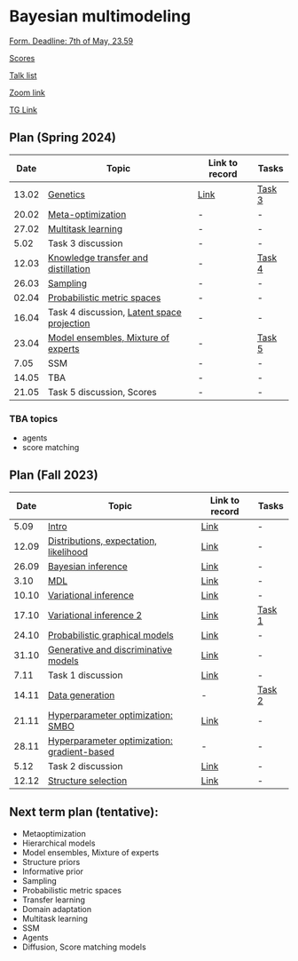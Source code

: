 # Bayesian multimodeling


[Form. Deadline: 7th of May, 23.59](https://docs.google.com/forms/d/e/1FAIpQLScQqmNh8JVj3QRDUGXODbnbFUYPRstOhr06Dk4v0uusPOEe1A/viewform?usp=sf_link)

[Scores](eval.md)

[Talk list](talks.md)

[Zoom link](https://m1p.org/go_zoom2)

[TG Link](https://t.me/+YBDnIqjIZVNjMDQy)


## Plan (Spring 2024)
|Date|Topic|Link to record|Tasks|
| --- | --- | --- | --- |
| 13.02 | [Genetics](slides/slides_12_evolution.pdf) | [Link](https://youtu.be/uX7KHkDjDL0?si=VkrnxwQ_v5tGopOb) | [Task 3](task3) |
| 20.02 | [Meta-optimization](slides/slides_13_meta.pdf) | - | - |
| 27.02 |  [Multitask learning](slides/slides_14_mtask.pdf)  | - | - |
| 5.02 |  Task 3 discussion | - | - |
| 12.03 |[Knowledge transfer and distillation](slides/slides_15_transfer.pdf) | - | [Task 4](task4) | 
| 26.03 |  [Sampling](slides/slides_16_sampling.pdf)  | - | - |
| 02.04 |  [Probabilistic metric spaces](slides/slides_17_prob.pdf)  | - | - |
| 16.04 | Task 4 discussion, [Latent space projection](slides/slides_18_latent.pdf) | - | - |
| 23.04 | [Model ensembles, Mixture of experts](slides/slides_19_ens.pdf)  | - |  [Task 5](task5) |
| 7.05 | SSM | - | - |
| 14.05 |TBA    | - | - |
| 21.05 | Task 5 discussion, Scores | - |  - |

### TBA topics
* agents
* score matching


## Plan (Fall 2023)
|Date|Topic|Link to record|Tasks|
| --- | --- | --- | --- |
| 5.09 |  [Intro](slides/slides_0_intro.pdf) | [Link](https://www.youtube.com/watch?v=DJ4QJih3baQ&list=PLk4h7dmY2eYHBhMFKmuAwtkI2xMKGwTrU&index=1) | - |
| 12.09 | [Distributions, expectation, likelihood](slides/slides_1_distributions.pdf) | [Link](https://www.youtube.com/watch?v=JjY9M-Oy2-o&list=PLk4h7dmY2eYHBhMFKmuAwtkI2xMKGwTrU&index=2) | - |
| 26.09 |  [Bayesian inference](slides/slides_2_inference.pdf)  | [Link](https://www.youtube.com/watch?v=ExJlBwRwUfk&list=PLk4h7dmY2eYHBhMFKmuAwtkI2xMKGwTrU&index=3) | - |
| 3.10 | [MDL](slides/slides_3_mdl.pdf)  | [Link](https://www.youtube.com/watch?v=OCbuMRgvr0E&t=3s) | - |
| 10.10 | [Variational inference](slides/slides_4_var1.pdf)  | [Link](https://www.youtube.com/watch?v=AB3UVtGrJvE&list=PLk4h7dmY2eYHBhMFKmuAwtkI2xMKGwTrU&index=5) | - | 
| 17.10 |  [Variational inference 2](slides/slides_5_var2.pdf)  | [Link](https://www.youtube.com/watch?v=uZ8Ci_QJLs0) | [Task 1](task1) |
| 24.10 |   [Probabilistic graphical models](slides/slides_6_graph.pdf)  | [Link](https://www.youtube.com/watch?v=FPJpJLQSCks) | - |
| 31.10 | [Generative and discriminative models](slides/slides_7_gendisc.pdf) | [Link](https://youtu.be/pztiCWHS6Jw?si=tX8nOaFMePDY2LVP) | - |
| 7.11 |  Task 1 discussion | [Link](https://youtu.be/MDoI3_85mCw?si=JuBW63uznxZmAUu6) | - |
| 14.11 | [Data generation](slides/slides_8_generative.pdf)  | - | [Task 2](task2) |
| 21.11 |  [Hyperparameter optimization: SMBO](slides/slides_9_smbo.pdf) | [Link](https://youtu.be/dhbUD02b9v0?si=JwFRTR1_zXrmITj6) | - |
| 28.11 |  [Hyperparameter optimization: gradient-based](slides/slides_10_grad_hyper.pdf) | - | - |
| 5.12 | Task 2 discussion | [Link](https://youtu.be/k6uzx4Cs2Ig?si=wH0w44ETcnkEunZX) | - |
| 12.12 | [Structure selection](slides/slides_11_structure.pdf)  | [Link](https://youtu.be/fwAm2UVCO_c?si=RAfPRA8xEq0Wneo8) |  - |

## Next term plan (tentative):
* Metaoptimization
* Hierarchical models
* Model ensembles, Mixture of experts
* Structure priors
* Informative prior
* Sampling
* Probabilistic metric spaces
* Transfer learning
* Domain adaptation
* Multitask learning
* SSM
* Agents
* Diffusion, Score matching models
